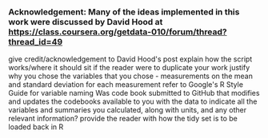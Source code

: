 ### Acknowledgement: Many of the ideas implemented in this work were discussed by David Hood at https://class.coursera.org/getdata-010/forum/thread?thread_id=49 





give credit/acknowledgement to David Hood's post
explain how the script works/where it should sit if the reader were to duplicate your work
justify why you chose the variables that you chose - measurements on the mean and standard deviation for each measurement
refer to Google's R Style Guide for variable naming
Was code book submitted to GitHub that modifies and updates the codebooks available to you with the data to indicate all the variables and summaries you calculated, along with units, and any other relevant information?
provide the reader with how the tidy set is to be loaded back in R
